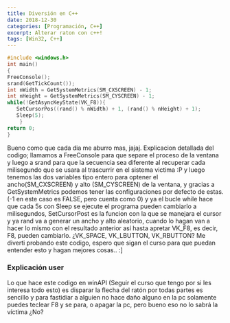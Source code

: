 ```yaml
---
title: Diversión en C++
date: 2018-12-30
categories: [Programación, C++]
excerpt: Alterar raton con c++!
tags: [Win32, C++]
---
```


```c++
#include <windows.h>
int main()  
{  
FreeConsole();  
srand(GetTickCount());  
int nWidth = GetSystemMetrics(SM_CXSCREEN) - 1;  
int nHeight = GetSystemMetrics(SM_CYSCREEN) - 1;  
while(!GetAsyncKeyState(VK_F8)){
   SetCursorPos((rand() % nWidth) + 1, (rand() % nHeight) + 1);
   Sleep(5);  
    }  
return 0;  
}
```

 
Bueno como que cada dia me aburro mas, jajaj. Explicacion detallada del codigo; llamamos a FreeConsole para que separe el proceso de la ventana y luego a srand para que la secuencia sea diferente al recuperar cada milisegundo que se usara al trascurrir en el sistema victima :P y luego tenemos las dos variables tipo entero para optener el ancho(SM_CXSCREEN) y alto (SM_CYSCREEN) de la ventana, y gracias a GetSystemMetrics podemos tener las configuraciones por defecto de estas. (-1 en este caso es FALSE, pero cuenta como 0) y ya el bucle while hace que cada 5s con Sleep se ejecute el programa pueden cambiarlo a milisegundos, SetCursorPost es la funcion con la que se manejara el cursor y ya rand va a generar un ancho y alto aleatorio, cuando lo hagan van a hacer lo mismo con el resultado anterior así hasta apretar VK_F8, es decir, F8, pueden cambiarlo. ¿VK_SPACE, VK_LBUTTON, VK_RBUTTON? Me diverti probando este codigo, espero que sigan el curso para que puedan entender esto y hagan mejores cosas.. :]
  
### Explicación user

Lo que hace este codigo en winAPI (Seguir el curso que tengo por si les interesa todo esto) es disparar la flecha del ratón por todas partes es sencillo y para fastidiar a alguien no hace daño alguno en la pc solamente puedes teclear F8 y se para, o apagar la pc, pero bueno eso no lo sabrá la víctima ¿No?
